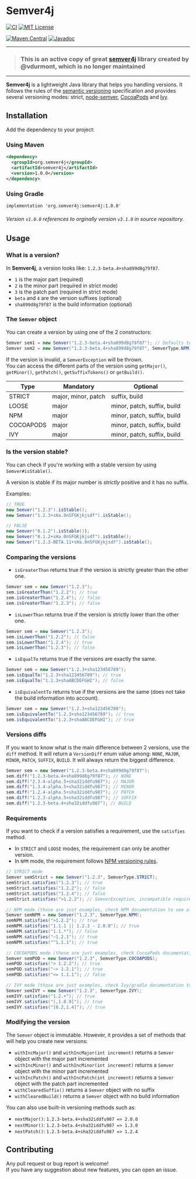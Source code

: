 # Semver4j

[![CI](https://github.com/semver4j/semver4j/workflows/Java%20CI/badge.svg)](https://github.com/semver4j/semver4j/actions/workflows/ci.yml)
[![MIT License](https://img.shields.io/badge/license-MIT-green.svg)](https://github.com/semver4j/semver4j/blob/main/LICENSE)

[![Maven Central](https://img.shields.io/maven-central/v/org.semver4j/semver4j.svg)](https://search.maven.org/artifact/org.semver4j/semver4j/)
[![Javadoc](https://www.javadoc.io/badge/org.semver4j/semver4j.svg)](https://www.javadoc.io/doc/org.semver4j/semver4j)

---

> ### This is an active copy of great [semver4j](https://github.com/vdurmont/semver4j) library created by @vdurmont, which is no longer maintained 
 
 ---

**Semver4j** is a lightweight Java library that helps you handling versions. 
It follows the rules of the [semantic versioning](http://semver.org) specification and provides several versioning modes: strict, [node-semver](https://github.com/npm/node-semver), [CocoaPods](https://guides.cocoapods.org/using/the-podfile.html) and [Ivy](https://ant.apache.org/ivy/history/latest-milestone/settings/version-matchers.html).

## Installation

Add the dependency to your project:

### Using Maven

```xml
<dependency>
  <groupId>org.semver4j</groupId>
  <artifactId>semver4j</artifactId>
  <version>1.0.0</version>
</dependency>
```

### Using Gradle

```
implementation 'org.semver4j:semver4j:1.0.0'
```

###### Version `v1.0.0` references to orginally version `v3.1.0` in source repository.

## Usage

### What is a version?

In **Semver4j**, a version looks like: `1.2.3-beta.4+sha899d8g79f87`.

- `1` is the major part (required)
- `2` is the minor part (required in strict mode)
- `3` is the patch part (required in strict mode)
- `beta` and `4` are the version suffixes (optional)
- `sha899d8g79f87` is the build information (optional)

### The `Semver` object

You can create a version by using one of the 2 constructors:

```java
Semver sem1 = new Semver("1.2.3-beta.4+sha899d8g79f87"); // Defaults to STRICT mode
Semver sem2 = new Semver("1.2.3-beta.4+sha899d8g79f87", SemverType.NPM); // Specify the mode
```

If the version is invalid, a `SemverException` will be thrown.  
You can access the different parts of the version using `getMajor()`, `getMinor()`, `getPatch()`, `getSuffixTokens()` or `getBuild()`.

| Type      | Mandatory           | Optional                    |
|-----------|---------------------|-----------------------------|
| STRICT    | major, minor, patch | suffix, build               |
| LOOSE     | major               | minor, patch, suffix, build |
| NPM       | major               | minor, patch, suffix, build |
| COCOAPODS | major               | minor, patch, suffix, build |
| IVY       | major               | minor, patch, suffix, build |

### Is the version stable?

You can check if you're working with a stable version by using `Semver#isStable()`.

A version is stable if its major number is _strictly_ positive and it has no suffix.

Examples:

```java
// TRUE
new Semver("1.2.3").isStable();
new Semver("1.2.3+sHa.0nSFGKjkjsdf").isStable();

// FALSE
new Semver("0.1.2").isStable());
new Semver("0.1.2+sHa.0nSFGKjkjsdf").isStable();
new Semver("1.2.3-BETA.11+sHa.0nSFGKjkjsdf").isStable();
```

### Comparing the versions

- `isGreaterThan` returns true if the version is strictly greater than the other one.

```java
Semver sem = new Semver("1.2.3");
sem.isGreaterThan("1.2.2"); // true
sem.isGreaterThan("1.2.4"); // false
sem.isGreaterThan("1.2.3"); // false
```

- `isLowerThan` returns true if the version is strictly lower than the other one.

```java
Semver sem = new Semver("1.2.3");
sem.isLowerThan("1.2.2"); // false
sem.isLowerThan("1.2.4"); // true
sem.isLowerThan("1.2.3"); // false
```

- `isEqualTo` returns true if the versions are exactly the same.

```java
Semver sem = new Semver("1.2.3+sha123456789");
sem.isEqualTo("1.2.3+sha123456789"); // true
sem.isEqualTo("1.2.3+shaABCDEFGHI"); // false
```

- `isEquivalentTo` returns true if the versions are the same (does not take the build information into account).

```java
Semver sem = new Semver("1.2.3+sha123456789");
sem.isEquivalentTo("1.2.3+sha123456789"); // true
sem.isEquivalentTo("1.2.3+shaABCDEFGHI"); // true
```

### Versions diffs

If you want to know what is the main difference between 2 versions, use the `diff` method. It will return a `VersionDiff` enum value among: `NONE`, `MAJOR`, `MINOR`, `PATCH`, `SUFFIX`, `BUILD`. It will always return the biggest difference.

```java
Semver sem = new Semver("1.2.3-beta.4+sha899d8g79f87");
sem.diff("1.2.3-beta.4+sha899d8g79f87"); // NONE
sem.diff("2.3.4-alpha.5+sha32iddfu987"); // MAJOR
sem.diff("1.3.4-alpha.5+sha32iddfu987"); // MINOR
sem.diff("1.2.4-alpha.5+sha32iddfu987"); // PATCH
sem.diff("1.2.3-alpha.5+sha32iddfu987"); // SUFFIX
sem.diff("1.2.3-beta.4+sha32iddfu987"); // BUILD
```

### Requirements

If you want to check if a version satisfies a requirement, use the `satisfies` method.

- In `STRICT` and `LOOSE` modes, the requirement can only be another version.
- In `NPM` mode, the requirement follows [NPM versioning rules](https://github.com/npm/node-semver).

```java
// STRICT mode
Semver semStrict = new Semver("1.2.3", SemverType.STRICT);
semStrict.satisfies("1.2.3"); // true
semStrict.satisfies("1.2.2"); // false
semStrict.satisfies("1.2.4"); // false
semStrict.satisfies(">1.2.2"); // SemverException, incompatible requirement for a STRICT mode

// NPM mode (those are just examples, check NPM documentation to see all the cases)
Semver semNPM = new Semver("1.2.3", SemverType.NPM);
semNPM.satisfies(">1.2.2"); // true
semNPM.satisfies("1.1.1 || 1.2.3 - 2.0.0"); // true
semNPM.satisfies("1.1.*"); // false
semNPM.satisfies("~1.2.1"); // true
semNPM.satisfies("^1.1.1"); // true

// COCOAPODS mode (those are just examples, check CocoaPods documentation to see all the cases)
Semver semPOD = new Semver("1.2.3", SemverType.COCOAPODS);
semPOD.satisfies("> 1.2.2"); // true
semPOD.satisfies("~> 1.2.1"); // true
semPOD.satisfies("<= 1.1.1"); // false

// IVY mode (those are just examples, check Ivy/gradle documentation to see all the cases)
Semver semIVY = new Semver("1.2.3", SemverType.IVY);
semIVY.satisfies("1.2.+"); // true
semIVY.satisfies("(,1.8.9]"); // true
semIVY.satisfies("[0.2,1.4]"); // true
```

### Modifying the version

The `Semver` object is immutable. However, it provides a set of methods that will help you create new versions:

- `withIncMajor()` and `withIncMajor(int increment)` returns a `Semver` object with the major part incremented
- `withIncMinor()` and `withIncMinor(int increment)` returns a `Semver` object with the minor part incremented
- `withIncPatch()` and `withIncPatch(int increment)` returns a `Semver` object with the patch part incremented
- `withClearedSuffix()` returns a `Semver` object with no suffix
- `withClearedBuild()` returns a `Semver` object with no build information

You can also use built-in versioning methods such as:

- `nextMajor()`: `1.2.3-beta.4+sha32iddfu987 => 2.0.0`
- `nextMinor()`: `1.2.3-beta.4+sha32iddfu987 => 1.3.0`
- `nextPatch()`: `1.2.3-beta.4+sha32iddfu987 => 1.2.4`

## Contributing

Any pull request or bug report is welcome!  
If you have any suggestion about new features, you can open an issue.
